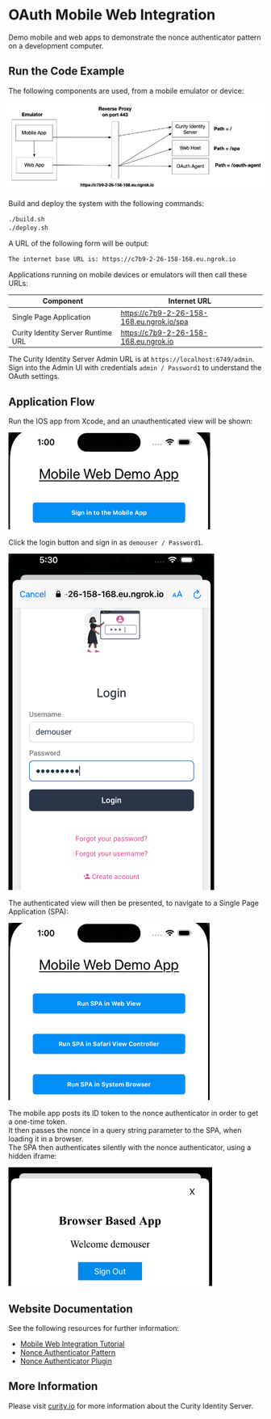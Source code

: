 # OAuth Mobile Web Integration

Demo mobile and web apps to demonstrate the nonce authenticator pattern on a development computer.

## Run the Code Example

The following components are used, from a mobile emulator or device:

![Components](./doc/components.png)

Build and deploy the system with the following commands:

```bash
./build.sh
./deploy.sh
```

A URL of the following form will be output:

```bash
The internet base URL is: https://c7b9-2-26-158-168.eu.ngrok.io
```

Applications running on mobile devices or emulators will then call these URLs:

| Component | Internet URL |
| --------- | ------------ |
| Single Page Application | https://c7b9-2-26-158-168.eu.ngrok.io/spa |
| Curity Identity Server Runtime URL | https://c7b9-2-26-158-168.eu.ngrok.io |

The Curity Identity Server Admin URL is at `https://localhost:6749/admin`.\
Sign into the Admin UI with credentials `admin / Password1` to understand the OAuth settings.

## Application Flow

Run the IOS app from Xcode, and an unauthenticated view will be shown:

![unauthenticated mobile view](./doc/unauthenticated-mobile-view.png)

Click the login button and sign in as `demouser / Password1`.

![mobile login](./doc/mobile-login.png)

The authenticated view will then be presented, to navigate to a Single Page Application (SPA):

![authenticated mobile view](./doc/authenticated-mobile-view.png)

The mobile app posts its ID token to the nonce authenticator in order to get a one-time token.\
It then passes the nonce in a query string parameter to the SPA, when loading it in a browser.\
The SPA then authenticates silently with the nonce authenticator, using a hidden iframe:

![authenticated web view](./doc/authenticated-web-view.png)

## Website Documentation

See the following resources for further information:

- [Mobile Web Integration Tutorial](https://curity.io/resources/learn/mobile-web-integration-example)
- [Nonce Authenticator Pattern](https://curity.io/resources/learn/nonce-authenticator-pattern)
- [Nonce Authenticator Plugin](https://github.com/curityio/nonce-authenticator)

## More Information

Please visit [curity.io](https://curity.io/) for more information about the Curity Identity Server.
